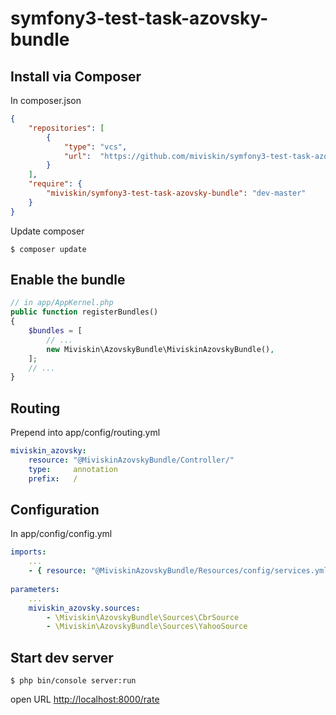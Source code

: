 symfony3-test-task-azovsky-bundle
=====================

## Install via Composer

In composer.json
```json
{
    "repositories": [
        {
            "type": "vcs",
            "url":  "https://github.com/miviskin/symfony3-test-task-azovsky-bundle.git"
        }
    ],
    "require": {
        "miviskin/symfony3-test-task-azovsky-bundle": "dev-master"
    }
}
```

Update composer

```shell
$ composer update
```

## Enable the bundle

```php
// in app/AppKernel.php
public function registerBundles()
{
    $bundles = [
        // ...
        new Miviskin\AzovskyBundle\MiviskinAzovskyBundle(),     
    ];
    // ...
}
```

## Routing

Prepend into app/config/routing.yml
```yaml
miviskin_azovsky:
    resource: "@MiviskinAzovskyBundle/Controller/"
    type:     annotation
    prefix:   /
```

## Configuration

In app/config/config.yml
```yaml
imports:
    ...
    - { resource: "@MiviskinAzovskyBundle/Resources/config/services.yml" }
    
parameters:
    ...
    miviskin_azovsky.sources:
        - \Miviskin\AzovskyBundle\Sources\CbrSource
        - \Miviskin\AzovskyBundle\Sources\YahooSource
```

## Start dev server

```shell
$ php bin/console server:run
```

open URL <a href="http://localhost:8000/rate" target="_blank">http://localhost:8000/rate</a>
